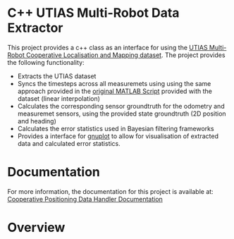 # C++ UTIAS Multi-Robot Data Extractor
This project provides a c++ class as an interface for using the [UTIAS Multi-Robot Cooperative Localisation and Mapping dataset](http://asrl.utias.utoronto.ca/datasets/mrclam/index.html). The project provides the following functionality:
- Extracts the UTIAS dataset
- Syncs the timesteps across all measuremets using using the same approach provided in the [original MATLAB Script](http://asrl.utias.utoronto.ca/datasets/mrclam/#Tools) provided with the dataset (linear interpolation)
- Calculates the corresponding sensor groundtruth for the odometry and measuremet sensors, using the provided state groundtruth (2D position and heading)
- Calculates the error statistics used in Bayesian filtering frameworks
- Provides a interface for [gnuplot](http://gnuplot.info/) to allow for visualisation of extracted data and calculated error statistics.
# Documentation 
For more information, the documentation for this project is available at: [Cooperative Positioning Data Handler Documentation](https://danielingham.github.io/Cooperative-Positioning-Data-Handler/)
# Overview
